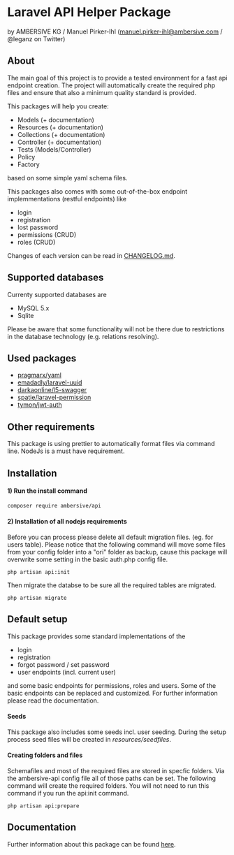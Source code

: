# Laravel API Helper Package
by AMBERSIVE KG / Manuel Pirker-Ihl (manuel.pirker-ihl@ambersive.com / @leganz on Twitter)

## About

The main goal of this project is to provide a tested environment for a fast api endpoint creation. 
The project will automatically create the required php files and ensure that also a minimum quality standard is provided.

This packages will help you create:

- Models (+ documentation)
- Resources (+ documentation)
- Collections (+ documentation)
- Controller (+ documentation)
- Tests (Models/Controller)
- Policy
- Factory 

based on some simple yaml schema files.

This packages also comes with some out-of-the-box endpoint implemmentations (restful endpoints) like

- login
- registration
- lost password
- permissions (CRUD)
- roles (CRUD)

Changes of each version can be read in [CHANGELOG.md](CHANGELOG.md).

## Supported databases

Currenty supported databases are

- MySQL 5.x
- Sqlite

Please be aware that some functionality will not be there due to restrictions in the database technology (e.g. relations resolving).

## Used packages 
- [pragmarx/yaml](https://github.com/antonioribeiro/yaml)
- [emadadly/laravel-uuid](https://github.com/EmadAdly/laravel-uuid)
- [darkaonline/l5-swagger](https://github.com/DarkaOnLine/L5-Swagger)
- [spatie/laravel-permission](https://github.com/spatie/laravel-permission)
- [tymon/jwt-auth](https://github.com/tymondesigns/jwt-auth)

## Other requirements

This package is using prettier to automatically format files via command line.
NodeJs is a must have requirement.

## Installation

#### 1) Run the install command

```bash
composer require ambersive/api
```


#### 2) Installation of all nodejs requirements

Before you can process please delete all default migration files. (eg. for users table). Please notice that the following command will move some files from your config folder into a "ori" folder as backup, cause this package will overwrite some setting in the basic auth.php config file.

```
php artisan api:init
```

Then migrate the databse to be sure all the required tables are migrated.
```
php artisan migrate
```

## Default setup

This package provides some standard implementations of the 
- login
- registration
- forgot password / set password
- user endpoints (incl. current user)

and some basic endpoints for permissions, roles and users. Some of the basic endpoints can be replaced and customized. For further information please read the documentation.

#### Seeds

This package also includes some seeds incl. user seeding. During the setup process seed files will be created in *resources/seedfiles*.

#### Creating folders and files

Schemafiles and most of the required files are stored in specfic folders. Via the ambersive-api config file all of those paths can be set. The following command will create the required folders. You will not need to run this command if you run the api:init command.

```
php artisan api:prepare
```

## Documentation

Further information about this package can be found [here](docs/overview.md).

